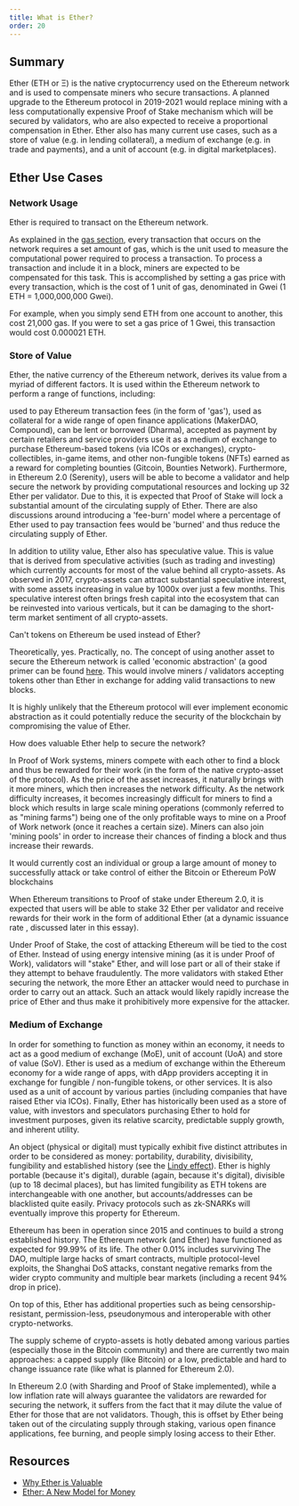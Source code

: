 ```yaml
---
title: What is Ether?
order: 20
---
```


## Summary

Ether (ETH or Ξ) is the native cryptocurrency used on the Ethereum network and is used to compensate miners who secure transactions. A planned upgrade to the Ethereum protocol in 2019-2021 would replace mining with a less computationally expensive Proof of Stake mechanism which will be secured by validators, who are also expected to receive a proportional compensation in Ether. Ether also has many current use cases, such as a store of value (e.g. in lending collateral), a medium of exchange (e.g. in trade and payments), and a unit of account (e.g. in digital marketplaces).

## Ether Use Cases

### Network Usage

Ether is required to transact on the Ethereum network.

As explained in the [gas section](https://docs.ethhub.io/using-ethereum/transactions/#gas), every transaction that occurs on the network requires a set amount of gas, which is the unit used to measure the computational power required to process a transaction. To process a transaction and include it in a block, miners are expected to be compensated for this task. This is accomplished by setting a gas price with every transaction, which is the cost of 1 unit of gas, denominated in Gwei (1 ETH = 1,000,000,000 Gwei).

For example, when you simply send ETH from one account to another, this cost 21,000 gas. If you were to set a gas price of 1 Gwei, this transaction would cost 0.000021 ETH.

### Store of Value

Ether, the native currency of the Ethereum network, derives its value from a myriad of different factors. It is used within the Ethereum network to perform a range of functions, including:

used to pay Ethereum transaction fees (in the form of 'gas'), used as collateral for a wide range of open finance applications (MakerDAO, Compound), can be lent or borrowed (Dharma), accepted as payment by certain retailers and service providers use it as a medium of exchange to purchase Ethereum-based tokens (via ICOs or exchanges), crypto-collectibles, in-game items, and other non-fungible tokens (NFTs) earned as a reward for completing bounties (Gitcoin, Bounties Network). Furthermore, in Ethereum 2.0 (Serenity), users will be able to become a validator and help secure the network by providing computational resources and locking up 32 Ether per validator. Due to this, it is expected that Proof of Stake will lock a substantial amount of the circulating supply of Ether. There are also discussions around introducing a 'fee-burn' model where a percentage of Ether used to pay transaction fees would be 'burned' and thus reduce the circulating supply of Ether.

In addition to utility value, Ether also has speculative value. This is value that is derived from speculative activities (such as trading and investing) which currently accounts for most of the value behind all crypto-assets. As observed in 2017, crypto-assets can attract substantial speculative interest, with some assets increasing in value by 1000x over just a few months. This speculative interest often brings fresh capital into the ecosystem that can be reinvested into various verticals, but it can be damaging to the short-term market sentiment of all crypto-assets.

Can't tokens on Ethereum be used instead of Ether?

Theoretically, yes. Practically, no. The concept of using another asset to secure the Ethereum network is called 'economic abstraction' (a good primer can be found [here](https://docs.ethhub.io/questions-about-ethereum/is-ether-needed-for-transaction-fees). This would involve miners / validators accepting tokens other than Ether in exchange for adding valid transactions to new blocks.

It is highly unlikely that the Ethereum protocol will ever implement economic abstraction as it could potentially reduce the security of the blockchain by compromising the value of Ether.

How does valuable Ether help to secure the network?

In Proof of Work systems, miners compete with each other to find a block and thus be rewarded for their work (in the form of the native crypto-asset of the protocol). As the price of the asset increases, it naturally brings with it more miners, which then increases the network difficulty. As the network difficulty increases, it becomes increasingly difficult for miners to find a block which results in large scale mining operations (commonly referred to as "mining farms") being one of the only profitable ways to mine on a Proof of Work network (once it reaches a certain size). Miners can also join 'mining pools' in order to increase their chances of finding a block and thus increase their rewards.

It would currently cost an individual or group a large amount of money to successfully attack or take control of either the Bitcoin or Ethereum PoW blockchains

When Ethereum transitions to Proof of stake under Ethereum 2.0, it is expected that users will be able to stake 32 Ether per validator and receive rewards for their work in the form of additional Ether (at a dynamic issuance rate , discussed later in this essay).

Under Proof of Stake, the cost of attacking Ethereum will be tied to the cost of Ether. Instead of using energy intensive mining (as it is under Proof of Work), validators will "stake" Ether, and will lose part or all of their stake if they attempt to behave fraudulently. The more validators with staked Ether securing the network, the more Ether an attacker would need to purchase in order to carry out an attack. Such an attack would likely rapidly increase the price of Ether and thus make it prohibitively more expensive for the attacker.

### Medium of Exchange

In order for something to function as money within an economy, it needs to act as a good medium of exchange (MoE), unit of account (UoA) and store of value (SoV). Ether is used as a medium of exchange within the Ethereum economy for a wide range of apps, with dApp providers accepting it in exchange for fungible / non-fungible tokens, or other services. It is also used as a unit of account by various parties (including companies that have raised Ether via ICOs). Finally, Ether has historically been used as a store of value, with investors and speculators purchasing Ether to hold for investment purposes, given its relative scarcity, predictable supply growth, and inherent utility.

An object (physical or digital) must typically exhibit five distinct attributes in order to be considered as money: portability, durability, divisibility, fungibility and established history (see the [Lindy effect](https://en.wikipedia.org/wiki/Lindy_effect)). Ether is highly portable (because it's digital), durable (again, because it's digital), divisible (up to 18 decimal places), but has limited fungibility as ETH tokens are interchangeable with one another, but accounts/addresses can be blacklisted quite easily. Privacy protocols such as zk-SNARKs will eventually improve this property for Ethereum.

Ethereum has been in operation since 2015 and continues to build a strong established history. The Ethereum network (and Ether) have functioned as expected for 99.99% of its life. The other 0.01% includes surviving The DAO, multiple large hacks of smart contracts, multiple protocol-level exploits, the Shanghai DoS attacks, constant negative remarks from the wider crypto community and multiple bear markets (including a recent 94% drop in price).

On top of this, Ether has additional properties such as being censorship-resistant, permission-less, pseudonymous and interoperable with other crypto-networks.

The supply scheme of crypto-assets is hotly debated among various parties (especially those in the Bitcoin community) and there are currently two main approaches: a capped supply (like Bitcoin) or a low, predictable and hard to change issuance rate (like what is planned for Ethereum 2.0).

In Ethereum 2.0 (with Sharding and Proof of Stake implemented), while a low inflation rate will always guarantee the validators are rewarded for securing the network, it suffers from the fact that it may dilute the value of Ether for those that are not validators. Though, this is offset by Ether being taken out of the circulating supply through staking, various open finance applications, fee burning, and people simply losing access to their Ether.

## Resources

-   [Why Ether is Valuable](https://medium.com/ethhub/why-ether-is-valuable-2b4e39e01eb3)
-   [Ether: A New Model for Money](https://medium.com/pov-crypto/ether-a-new-model-for-money-17365b5535ba)
